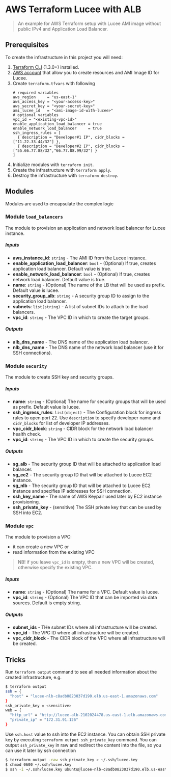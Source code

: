 # AWS Terraform Lucee with ALB

> An example for AWS Terraform setup with Lucee AMI image without public IPv4 and Application Load Balancer.

## Prerequisites

To create the infrastructure in this project you will need:

1. [Terraform CLI](https://developer.hashicorp.com/terraform/tutorials/aws-get-started/install-cli) (1.3.0+) installed.
2. [AWS account](https://aws.amazon.com/free)  that allow you to create resources and AMI Image ID for Lucee.
3. Create `terraform.tfvars` with following
    ```hcl
    # required variables
    aws_region     = "us-east-1"
    aws_access_key = "<your-access-key>"
    aws_secret_key = "<your-secret-key>"
    ami_lucee_id   = "<ami-image-id-with-lucee>"
    # optional variables
    vpc_id = "<existing-vpc-id>"
    enable_application_load_balancer = true
    enable_network_load_balancer     = true
    ssh_ingress_rules = [
      { description = "Developer#1 IP", cidr_blocks = ["11.22.33.44/32"] },
      { description = "Developer#2 IP", cidr_blocks = ["55.66.77.88/32","66.77.88.99/32"] }
    ]
    ```
4. Initialize modules with `terraform init`.
5. Create the infrastructure with `terraform apply`.
6. Destroy the infrastructure with `terraform destroy`.

## Modules

Modules are used to encapsulate the complex logic

### Module `load_balancers`

The module to provision an application and network load balancer for Lucee instance.

##### Inputs

- **aws_instance_id**: `string` - The AMI ID from the Lucee instance.
- **enable_application_load_balancer**: `bool` - (Optional) If true, creates application load balancer. Default value is true.
- **enable_network_load_balancer**: `bool` - (Optional) If true, creates network load balancer. Default value is true.
- **name**: `string` - (Optional) The name of the LB that will be used as prefix. Default value is lucee.
- **security_group_alb**: `string` - A security group ID to assign to the application load balancer.
- **subnets**: `list(string)` - A list of subnet IDs to attach to the load balancers.
- **vpc_id**: `string` - The VPC ID in which to create the target groups.

##### Outputs

- **alb_dns_name** - The DNS name of the application load balancer.
- **nlb_dns_name** - The DNS name of the network load balancer (use it for SSH connections).

### Module `security`

The module to create SSH key and security groups.

##### Inputs

- **name**: `string` - (Optional) The name for security groups that will be used as prefix. Default value is lucee.
- **ssh_ingress_rules**: `list(object)` - The Configuration block for ingress rules to open port 22.
  Use `description` to specify developer name and `cidr_blocks` for list of developer IP addresses.
- **vpc_cidr_block**: `string` - CIDR block for the network load balancer health check.
- **vpc_id**: `string` - The VPC ID in which to create the security groups.

##### Outputs

- **sg_alb** - The security group ID that will be attached to application load balancer.
- **sg_ec2** - The security group ID that will be attached to Lucee EC2 instance.
- **sg_nlb** - The security group ID that will be attached to Lucee EC2 instance and specifies IP addresses for SSH connection.
- **ssh_key_name** - The name of AWS Keypair used later by EC2 instance provisioning.
- **ssh_private_key** - (sensitive) The SSH private key that can be used by SSH into EC2.

### Module `vpc`

The module to provision a VPC:

- it can create a new VPC or
- read information from the existing VPC

> NB! if you leave `vpc_id` is empty, then a new VPC will be created, otherwise specify the existing VPC.

##### Inputs

- **name**: `string` - (Optional) The name for a VPC. Default value is lucee.
- **vpc_id**: `string` - (Optional) The VPC ID that can be imported via data sources. Default is empty string.

##### Outputs

- **subnet_ids** - THe subnet IDs where all infrastructure will be created.
- **vpc_id** - The VPC ID where all infrastructure will be created.
- **vpc_cidr_block** - The CIDR block of the VPC where all infrastructure will be created.

## Tricks

Run `terraform output` command to see all needed information about the created infrastructure, e.g.

```sh
$ terraform output
ssh = {
  "host" = "lucee-nlb-c8adb0823037d190.elb.us-east-1.amazonaws.com"
}
ssh_private_key = <sensitive>
web = {
  "http_url" = "http://lucee-alb-2102024478.us-east-1.elb.amazonaws.com"
  "private_ip" = "172.31.91.126"
}
```

Use `ssh.host` value to ssh into the EC2 instance. You can obtain SSH private key by executing
`terraform output ssh_private_key` command. You can output `ssh_private_key` in raw and redirect the content
into the file, so you can use it later by ssh connection

```sh
$ terraform output -raw ssh_private_key > ~/.ssh/lucee.key
$ chmod 0600 ~/.ssh/lucee.key
$ ssh -i ~/.ssh/lucee.key ubuntu@lucee-nlb-c8adb0823037d190.elb.us-east-1.amazonaws.com
```
